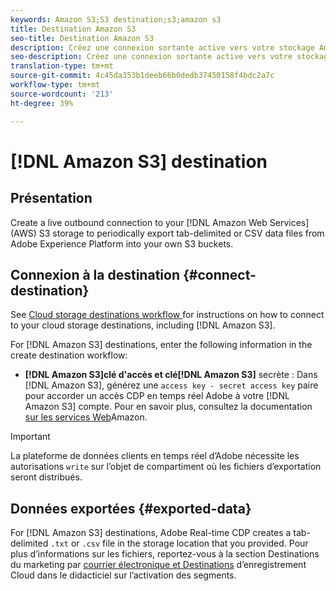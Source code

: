 ```yaml
---
keywords: Amazon S3;S3 destination;s3;amazon s3
title: Destination Amazon S3
seo-title: Destination Amazon S3
description: Créez une connexion sortante active vers votre stockage Amazon Web Services (AWS) S3 pour exporter régulièrement des fichiers de données CSV ou séparés par des tabulations depuis Adobe Experience Platform vers vos propres compartiments S3.
seo-description: Créez une connexion sortante active vers votre stockage Amazon Web Services (AWS) S3 pour exporter régulièrement des fichiers de données CSV ou séparés par des tabulations depuis Adobe Experience Platform vers vos propres compartiments S3.
translation-type: tm+mt
source-git-commit: 4c45da353b1deeb66b0dedb37450158f4bdc2a7c
workflow-type: tm+mt
source-wordcount: '213'
ht-degree: 39%

---
```



# [!DNL Amazon S3] destination

## Présentation

Create a live outbound connection to your [!DNL Amazon Web Services] (AWS) S3 storage to periodically export tab-delimited or CSV data files from Adobe Experience Platform into your own S3 buckets.

## Connexion à la destination {#connect-destination}

See [Cloud storage destinations workflow ](/help/rtcdp/destinations/cloud-storage-destinations-workflow.md)for instructions on how to connect to your cloud storage destinations, including [!DNL Amazon S3].

For [!DNL Amazon S3] destinations, enter the following information in the create destination workflow:

* **[!DNL Amazon S3]clé d&#39;accès et clé[!DNL Amazon S3]** secrète : Dans [!DNL Amazon S3], générez une `access key - secret access key` paire pour accorder un accès CDP en temps réel Adobe à votre [!DNL Amazon S3] compte. Pour en savoir plus, consultez la documentation [sur les services Web](https://docs.aws.amazon.com/IAM/latest/UserGuide/id_credentials_access-keys.html)Amazon.

>[!IMPORTANT]
>
>La plateforme de données clients en temps réel d’Adobe nécessite les autorisations `write` sur l’objet de compartiment où les fichiers d’exportation seront distribués.

## Données exportées {#exported-data}

For [!DNL Amazon S3] destinations, Adobe Real-time CDP creates a tab-delimited `.txt` or `.csv` file in the storage location that you provided. Pour plus d’informations sur les fichiers, reportez-vous à la section Destinations du marketing par [courrier électronique et Destinations](/help/rtcdp/destinations/activate-destinations.md#esp-and-cloud-storage) d’enregistrement Cloud dans le didacticiel sur l’activation des segments.

<!--

Expect a new file to be created in your storage location every day. The file format is:

`amazon-s3_segment<segmentID>_<timestamp-yyyymmddhhmmss>.csv`

```
amazon-s3_segment12341e18-abcd-49c2-836d-123c88e76c39_20200408061804.csv
amazon-s3_segment12341e18-abcd-49c2-836d-123c88e76c39_20200409052200.csv
amazon-s3_segment12341e18-abcd-49c2-836d-123c88e76c39_20200410061130.csv
```

The presence of these files in your storage location is confirmation of successful activation. To understand how the exported files are structured, you can [download a sample .csv file](/help/rtcdp/destinations/assets/sample_export_file_segment12341e18-abcd-49c2-836d-123c88e76c39_20200408061804.csv). This sample file includes the profile attributes `person.firstname`, `person.lastname`, `person.gender`, `person.birthyear`, and `personalEmail.address`.

-->
